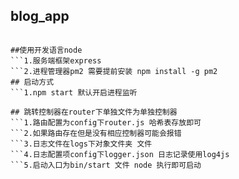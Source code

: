 ## blog_app
```1.博客服务端应用

##使用开发语言node 
```1.服务端框架express
```2.进程管理器pm2 需要提前安装 npm install -g pm2
## 启动方式
```1.npm start 默认开启进程监听

## 跳转控制器在router下单独文件为单独控制器
```1.路由配置为config下router.js 哈希表存放即可 
```2.如果路由存在但是没有相应控制器可能会报错
```3.日志文件在logs下对象文件夹 文件
```4.日志配置项config下logger.json 日志记录使用log4js
```5.启动入口为bin/start 文件 node 执行即可启动